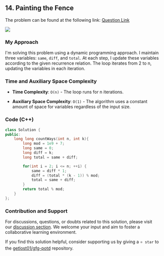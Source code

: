 ## 14. Painting the Fence
The problem can be found at the following link: [Question Link](https://www.geeksforgeeks.org/problems/painting-the-fence3727/1)

![](https://badgen.net/badge/Level/Medium/yellow)

### My Approach
I'm solving this problem using a dynamic programming approach. I maintain three variables: `same`, `diff`, and `total`. At each step, I update these variables according to the given recurrence relation. The loop iterates from 2 to n, updating the variables in each iteration.

### Time and Auxiliary Space Complexity

- **Time Complexity**: `O(n)` - The loop runs for n iterations.

- **Auxiliary Space Complexity**: `O(1)` - The algorithm uses a constant amount of space for variables regardless of the input size.

### Code (C++)
```cpp
class Solution {
public:
    long long countWays(int n, int k){
        long mod = 1e9 + 7;
        long same = 0;
        long diff = k;
        long total = same + diff;

        for(int i = 2; i <= n; ++i) {
            same = diff * 1;
            diff = (total * (k - 1)) % mod;
            total = same + diff;
        }
        return total % mod;
    }
};
```

### Contribution and Support

For discussions, questions, or doubts related to this solution, please visit our [discussion section](https://github.com/getlost01/gfg-potd/discussions). We welcome your input and aim to foster a collaborative learning environment.

If you find this solution helpful, consider supporting us by giving a `⭐ star` to the [getlost01/gfg-potd](https://github.com/getlost01/gfg-potd) repository.